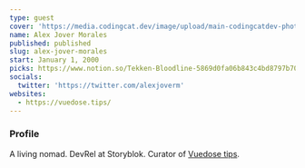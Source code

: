 ```yaml
---
type: guest
cover: 'https://media.codingcat.dev/image/upload/main-codingcatdev-photo/podcast-guest/alexjoverm'
name: Alex Jover Morales
published: published
slug: alex-jover-morales
start: January 1, 2000
picks: https://www.notion.so/Tekken-Bloodline-5869d0fa06b843c4bd8797b70a19a7bc
socials:
  twitter: 'https://twitter.com/alexjoverm'
websites:
  - https://vuedose.tips/
---
```


### Profile

A living nomad. DevRel at Storyblok. Curator of [Vuedose tips](https://vuedose.tips/).
